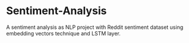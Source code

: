 # Sentiment-Analysis
A sentiment analysis as NLP project with Reddit sentiment dataset using embedding vectors technique and LSTM layer.
